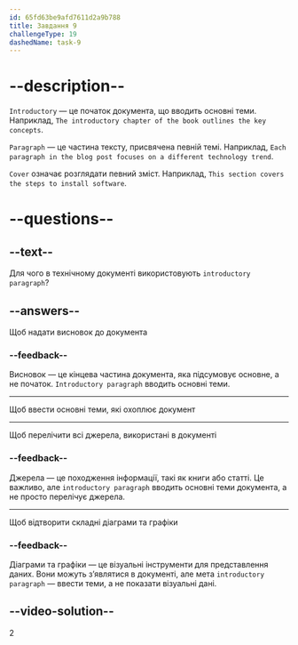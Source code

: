 ```yaml
---
id: 65fd63be9afd7611d2a9b788
title: Завдання 9
challengeType: 19
dashedName: task-9
---
```


# --description--

`Introductory` — це початок документа, що вводить основні теми. Наприклад, `The introductory chapter of the book outlines the key concepts`.

`Paragraph` — це частина тексту, присвячена певній темі. Наприклад, `Each paragraph in the blog post focuses on a different technology trend`.

`Cover` означає розглядати певний зміст. Наприклад, `This section covers the steps to install software`.

# --questions--

## --text--

Для чого в технічному документі використовують `introductory paragraph`?

## --answers--

Щоб надати висновок до документа

### --feedback--

Висновок — це кінцева частина документа, яка підсумовує основне, а не початок. `Introductory paragraph` вводить основні теми.

---

Щоб ввести основні теми, які охоплює документ

---

Щоб перелічити всі джерела, використані в документі

### --feedback--

Джерела — це походження інформації, такі як книги або статті. Це важливо, але `introductory paragraph` вводить основні теми документа, а не просто перелічує джерела.

---

Щоб відтворити складні діаграми та графіки

### --feedback--

Діаграми та графіки — це візуальні інструменти для представлення даних. Вони можуть з’являтися в документі, але мета `introductory paragraph` — ввести теми, а не показати візуальні дані.

## --video-solution--

2
